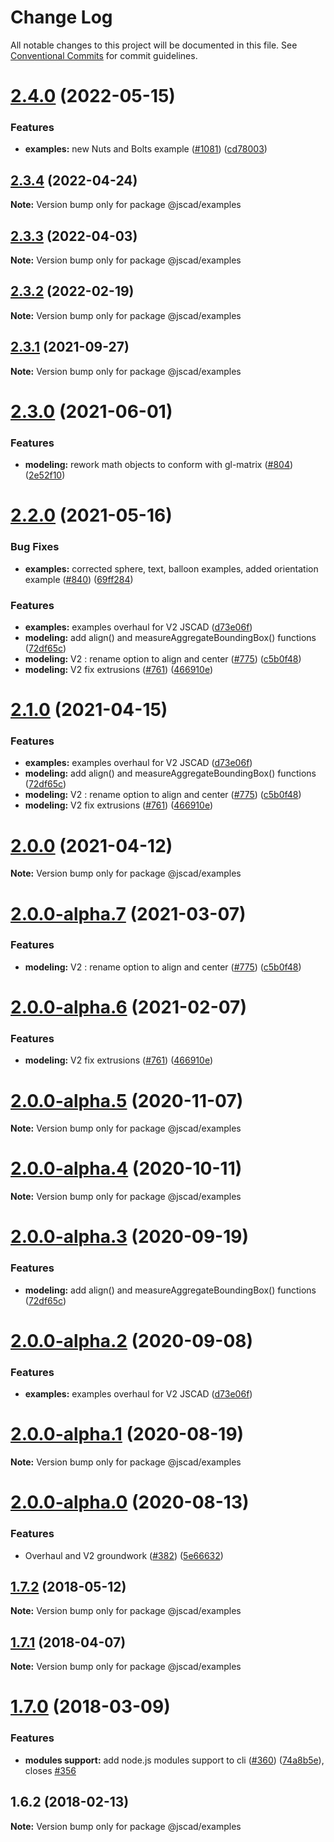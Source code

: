 # Change Log

All notable changes to this project will be documented in this file.
See [Conventional Commits](https://conventionalcommits.org) for commit guidelines.

# [2.4.0](https://github.com/jscad/OpenJSCAD.org/compare/@jscad/examples@2.3.4...@jscad/examples@2.4.0) (2022-05-15)


### Features

* **examples:** new Nuts and Bolts example ([#1081](https://github.com/jscad/OpenJSCAD.org/issues/1081)) ([cd78003](https://github.com/jscad/OpenJSCAD.org/commit/cd7800351e56f7cd75f0add07cf068df328b7839))





## [2.3.4](https://github.com/jscad/OpenJSCAD.org/compare/@jscad/examples@2.3.3...@jscad/examples@2.3.4) (2022-04-24)

**Note:** Version bump only for package @jscad/examples





## [2.3.3](https://github.com/jscad/OpenJSCAD.org/compare/@jscad/examples@2.3.2...@jscad/examples@2.3.3) (2022-04-03)

**Note:** Version bump only for package @jscad/examples





## [2.3.2](https://github.com/jscad/OpenJSCAD.org/compare/@jscad/examples@2.3.1...@jscad/examples@2.3.2) (2022-02-19)

**Note:** Version bump only for package @jscad/examples





## [2.3.1](https://github.com/jscad/OpenJSCAD.org/compare/@jscad/examples@2.3.0...@jscad/examples@2.3.1) (2021-09-27)

**Note:** Version bump only for package @jscad/examples





# [2.3.0](https://github.com/jscad/OpenJSCAD.org/compare/@jscad/examples@2.2.0...@jscad/examples@2.3.0) (2021-06-01)


### Features

* **modeling:** rework math objects to conform with gl-matrix ([#804](https://github.com/jscad/OpenJSCAD.org/issues/804)) ([2e52f10](https://github.com/jscad/OpenJSCAD.org/commit/2e52f104e569f2bb7dd9e1be3d238f471f4d3dfa))





# [2.2.0](https://github.com/jscad/OpenJSCAD.org/compare/@jscad/examples@2.0.0-alpha.0...@jscad/examples@2.2.0) (2021-05-16)


### Bug Fixes

* **examples:** corrected sphere, text, balloon examples, added orientation example ([#840](https://github.com/jscad/OpenJSCAD.org/issues/840)) ([69ff284](https://github.com/jscad/OpenJSCAD.org/commit/69ff28427bf0240583063c6a3132dc0fc67a5298))


### Features

* **examples:** examples overhaul for V2 JSCAD ([d73e06f](https://github.com/jscad/OpenJSCAD.org/commit/d73e06f51e187e673487c3d9599672e66ac441d7))
* **modeling:** add align() and measureAggregateBoundingBox() functions ([72df65c](https://github.com/jscad/OpenJSCAD.org/commit/72df65cfec065f26a84a8bb1ff80f5750a9972bf))
* **modeling:** V2 : rename option to align and center ([#775](https://github.com/jscad/OpenJSCAD.org/issues/775)) ([c5b0f48](https://github.com/jscad/OpenJSCAD.org/commit/c5b0f48bbd980b59876d73b673a0e3bef44d2b30))
* **modeling:** V2 fix extrusions ([#761](https://github.com/jscad/OpenJSCAD.org/issues/761)) ([466910e](https://github.com/jscad/OpenJSCAD.org/commit/466910e7c1a3398065ba2895871c42f35877834a))





# [2.1.0](https://github.com/jscad/OpenJSCAD.org/compare/@jscad/examples@2.0.0-alpha.0...@jscad/examples@2.1.0) (2021-04-15)


### Features

* **examples:** examples overhaul for V2 JSCAD ([d73e06f](https://github.com/jscad/OpenJSCAD.org/commit/d73e06f51e187e673487c3d9599672e66ac441d7))
* **modeling:** add align() and measureAggregateBoundingBox() functions ([72df65c](https://github.com/jscad/OpenJSCAD.org/commit/72df65cfec065f26a84a8bb1ff80f5750a9972bf))
* **modeling:** V2 : rename option to align and center ([#775](https://github.com/jscad/OpenJSCAD.org/issues/775)) ([c5b0f48](https://github.com/jscad/OpenJSCAD.org/commit/c5b0f48bbd980b59876d73b673a0e3bef44d2b30))
* **modeling:** V2 fix extrusions ([#761](https://github.com/jscad/OpenJSCAD.org/issues/761)) ([466910e](https://github.com/jscad/OpenJSCAD.org/commit/466910e7c1a3398065ba2895871c42f35877834a))





# [2.0.0](https://github.com/jscad/OpenJSCAD.org/compare/@jscad/examples@2.0.0-alpha.7...@jscad/examples@2.0.0) (2021-04-12)

**Note:** Version bump only for package @jscad/examples





# [2.0.0-alpha.7](https://github.com/jscad/OpenJSCAD.org/compare/@jscad/examples@2.0.0-alpha.6...@jscad/examples@2.0.0-alpha.7) (2021-03-07)


### Features

* **modeling:** V2 : rename option to align and center ([#775](https://github.com/jscad/OpenJSCAD.org/issues/775)) ([c5b0f48](https://github.com/jscad/OpenJSCAD.org/commit/c5b0f48bbd980b59876d73b673a0e3bef44d2b30))





# [2.0.0-alpha.6](https://github.com/jscad/OpenJSCAD.org/compare/@jscad/examples@2.0.0-alpha.5...@jscad/examples@2.0.0-alpha.6) (2021-02-07)


### Features

* **modeling:** V2 fix extrusions ([#761](https://github.com/jscad/OpenJSCAD.org/issues/761)) ([466910e](https://github.com/jscad/OpenJSCAD.org/commit/466910e7c1a3398065ba2895871c42f35877834a))





# [2.0.0-alpha.5](https://github.com/jscad/OpenJSCAD.org/compare/@jscad/examples@2.0.0-alpha.4...@jscad/examples@2.0.0-alpha.5) (2020-11-07)

**Note:** Version bump only for package @jscad/examples





# [2.0.0-alpha.4](https://github.com/jscad/OpenJSCAD.org/compare/@jscad/examples@2.0.0-alpha.3...@jscad/examples@2.0.0-alpha.4) (2020-10-11)

**Note:** Version bump only for package @jscad/examples





# [2.0.0-alpha.3](https://github.com/jscad/OpenJSCAD.org/compare/@jscad/examples@2.0.0-alpha.2...@jscad/examples@2.0.0-alpha.3) (2020-09-19)


### Features

* **modeling:** add align() and measureAggregateBoundingBox() functions ([72df65c](https://github.com/jscad/OpenJSCAD.org/commit/72df65cfec065f26a84a8bb1ff80f5750a9972bf))





# [2.0.0-alpha.2](https://github.com/jscad/OpenJSCAD.org/compare/@jscad/examples@2.0.0-alpha.1...@jscad/examples@2.0.0-alpha.2) (2020-09-08)


### Features

* **examples:** examples overhaul for V2 JSCAD ([d73e06f](https://github.com/jscad/OpenJSCAD.org/commit/d73e06f51e187e673487c3d9599672e66ac441d7))





# [2.0.0-alpha.1](https://github.com/jscad/OpenJSCAD.org/compare/@jscad/examples@2.0.0-alpha.0...@jscad/examples@2.0.0-alpha.1) (2020-08-19)

**Note:** Version bump only for package @jscad/examples





# [2.0.0-alpha.0](https://github.com/jscad/OpenJSCAD.org/compare/@jscad/examples@1.7.2...@jscad/examples@2.0.0-alpha.0) (2020-08-13)


### Features

* Overhaul and V2 groundwork ([#382](https://github.com/jscad/OpenJSCAD.org/issues/382)) ([5e66632](https://github.com/jscad/OpenJSCAD.org/commit/5e666327a8b50a7fa6baa4bbdfd790d243f8064f))





<a name="1.7.2"></a>
## [1.7.2](https://github.com/jscad/OpenJSCAD.org/compare/@jscad/examples@1.7.1...@jscad/examples@1.7.2) (2018-05-12)




**Note:** Version bump only for package @jscad/examples

<a name="1.7.1"></a>
## [1.7.1](https://github.com/jscad/OpenJSCAD.org/compare/@jscad/examples@1.7.0...@jscad/examples@1.7.1) (2018-04-07)




**Note:** Version bump only for package @jscad/examples

<a name="1.7.0"></a>
# [1.7.0](https://github.com/jscad/OpenJSCAD.org/compare/@jscad/examples@1.6.2...@jscad/examples@1.7.0) (2018-03-09)


### Features

* **modules support:** add node.js modules support to  cli ([#360](https://github.com/jscad/OpenJSCAD.org/issues/360)) ([74a8b5e](https://github.com/jscad/OpenJSCAD.org/commit/74a8b5e)), closes [#356](https://github.com/jscad/OpenJSCAD.org/issues/356)




<a name="1.6.2"></a>
## 1.6.2 (2018-02-13)




**Note:** Version bump only for package @jscad/examples
